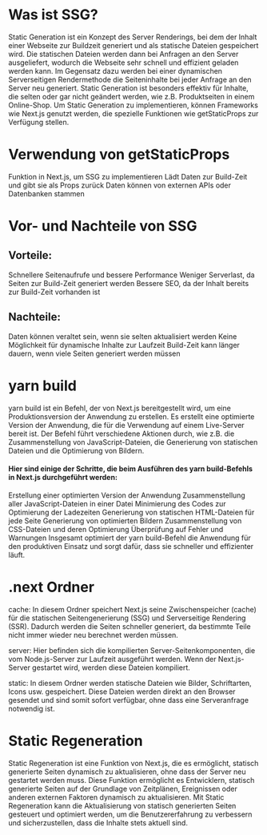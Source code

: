 # Was ist SSG?

Static Generation ist ein Konzept des Server Renderings, bei dem der Inhalt einer Webseite zur Buildzeit generiert und als statische Dateien gespeichert wird.
Die statischen Dateien werden dann bei Anfragen an den Server ausgeliefert, wodurch die Webseite sehr schnell und effizient geladen werden kann.
Im Gegensatz dazu werden bei einer dynamischen Serverseitigen Rendermethode die Seiteninhalte bei jeder Anfrage an den Server neu generiert.
Static Generation ist besonders effektiv für Inhalte, die selten oder gar nicht geändert werden, wie z.B. Produktseiten in einem Online-Shop.
Um Static Generation zu implementieren, können Frameworks wie Next.js genutzt werden, die spezielle Funktionen wie getStaticProps zur Verfügung stellen.

# Verwendung von getStaticProps

Funktion in Next.js, um SSG zu implementieren
Lädt Daten zur Build-Zeit und gibt sie als Props zurück
Daten können von externen APIs oder Datenbanken stammen

# Vor- und Nachteile von SSG

## Vorteile:

Schnellere Seitenaufrufe und bessere Performance
Weniger Serverlast, da Seiten zur Build-Zeit generiert werden
Bessere SEO, da der Inhalt bereits zur Build-Zeit vorhanden ist

## Nachteile:

Daten können veraltet sein, wenn sie selten aktualisiert werden
Keine Möglichkeit für dynamische Inhalte zur Laufzeit
Build-Zeit kann länger dauern, wenn viele Seiten generiert werden müssen

# yarn build

yarn build ist ein Befehl, der von Next.js bereitgestellt wird, um eine Produktionsversion der Anwendung zu erstellen. Es erstellt eine optimierte Version der Anwendung, die für die Verwendung auf einem Live-Server bereit ist. Der Befehl führt verschiedene Aktionen durch, wie z.B. die Zusammenstellung von JavaScript-Dateien, die Generierung von statischen Dateien und die Optimierung von Bildern.

#### Hier sind einige der Schritte, die beim Ausführen des yarn build-Befehls in Next.js durchgeführt werden:

Erstellung einer optimierten Version der Anwendung
Zusammenstellung aller JavaScript-Dateien in einer Datei
Minimierung des Codes zur Optimierung der Ladezeiten
Generierung von statischen HTML-Dateien für jede Seite
Generierung von optimierten Bildern
Zusammenstellung von CSS-Dateien und deren Optimierung
Überprüfung auf Fehler und Warnungen
Insgesamt optimiert der yarn build-Befehl die Anwendung für den produktiven Einsatz und sorgt dafür, dass sie schneller und effizienter läuft.

# .next Ordner

cache: In diesem Ordner speichert Next.js seine Zwischenspeicher (cache) für die statischen Seitengenerierung (SSG) und Serverseitige Rendering (SSR). Dadurch werden die Seiten schneller generiert, da bestimmte Teile nicht immer wieder neu berechnet werden müssen.

server: Hier befinden sich die kompilierten Server-Seitenkomponenten, die vom Node.js-Server zur Laufzeit ausgeführt werden. Wenn der Next.js-Server gestartet wird, werden diese Dateien kompiliert.

static: In diesem Ordner werden statische Dateien wie Bilder, Schriftarten, Icons usw. gespeichert. Diese Dateien werden direkt an den Browser gesendet und sind somit sofort verfügbar, ohne dass eine Serveranfrage notwendig ist.

# Static Regeneration

Static Regeneration ist eine Funktion von Next.js, die es ermöglicht, statisch generierte Seiten dynamisch zu aktualisieren, ohne dass der Server neu gestartet werden muss.
Diese Funktion ermöglicht es Entwicklern, statisch generierte Seiten auf der Grundlage von Zeitplänen, Ereignissen oder anderen externen Faktoren dynamisch zu aktualisieren.
Mit Static Regeneration kann die Aktualisierung von statisch generierten Seiten gesteuert und optimiert werden, um die Benutzererfahrung zu verbessern und sicherzustellen, dass die Inhalte stets aktuell sind.

